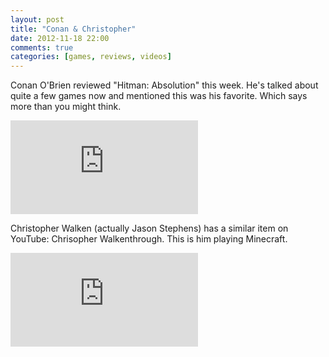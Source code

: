 ```yaml
---
layout: post
title: "Conan & Christopher"
date: 2012-11-18 22:00
comments: true
categories: [games, reviews, videos]
---
```


Conan O'Brien reviewed "Hitman: Absolution" this week. He's talked about quite a few games now and mentioned this was his favorite. Which says more than you might think.
<!-- more -->
<iframe src="https://www.youtube.com/embed/5XLrtLsGt_g?rel=0" frameborder="0" allowfullscreen></iframe>

Christopher Walken (actually Jason Stephens) has a similar item on YouTube: Chrisopher Walkenthrough. This is him playing Minecraft.
<iframe src="https://www.youtube.com/embed/zRMyz2IiOSM?rel=0" frameborder="0" allowfullscreen></iframe>
